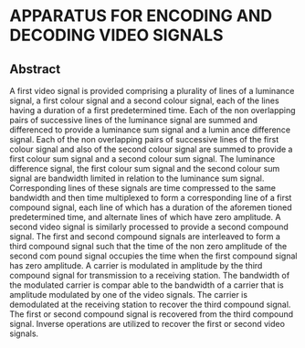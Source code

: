 # APPARATUS FOR ENCODING AND DECODING VIDEO SIGNALS

## Abstract
A first video signal is provided comprising a plurality of lines of a luminance signal, a first colour signal and a second colour signal, each of the lines having a duration of a first predetermined time. Each of the non overlapping pairs of successive lines of the luminance signal are summed and differenced to provide a luminance sum signal and a lumin ance difference signal. Each of the non overlapping pairs of successive lines of the first colour signal and also of the second colour signal are summed to provide a first colour sum signal and a second colour sum signal. The luminance difference signal, the first colour sum signal and the second colour sum signal are bandwidth limited in relation to the luminance sum signal. Corresponding lines of these signals are time compressed to the same bandwidth and then time multiplexed to form a corresponding line of a first compound signal, each line of which has a duration of the aforemen tioned predetermined time, and alternate lines of which have zero amplitude. A second video signal is similarly processed to provide a second compound signal. The first and second compound signals are interleaved to form a third compound signal such that the time of the non zero amplitude of the second com pound signal occupies the time when the first compound signal has zero amplitude. A carrier is modulated in amplitude by the third compound signal for transmission to a receiving station. The bandwidth of the modulated carrier is compar able to the bandwidth of a carrier that is amplitude modulated by one of the video signals. The carrier is demodulated at the receiving station to recover the third compound signal. The first or second compound signal is recovered from the third compound signal. Inverse operations are utilized to recover the first or second video signals.